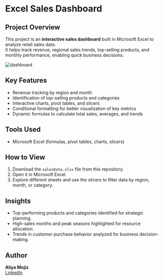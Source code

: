 # Excel Sales Dashboard

## Project Overview
This project is an **interactive sales dashboard** built in Microsoft Excel to analyze retail sales data.  
It helps track revenue, regional sales trends, top-selling products, and monthly performance, enabling quick business decisions.

![dashboard](https://github.com/aliya-mojiz/Excel-Sales-Dashboard/blob/main/sd.png)

## Key Features
- Revenue tracking by region and month
- Identification of top-selling products and categories
- Interactive charts, pivot tables, and slicers
- Conditional formatting for better visualization of key metrics
- Dynamic formulas to calculate total sales, averages, and trends

## Tools Used
- Microsoft Excel (formulas, pivot tables, charts, slicers)

## How to View
1. Download the `salesData.xlsx` file from this repository.
2. Open it in Microsoft Excel.
3. Explore different sheets and use the slicers to filter data by region, month, or category.

## Insights
- Top-performing products and categories identified for strategic planning.
- High-sales months and peak seasons highlighted for resource allocation.
- Trends in customer purchase behavior analyzed for business decision-making.

## Author
**Aliya Mojiz**  
[LinkedIn](https://www.linkedin.com/in/aliyamojiz/)
